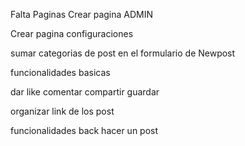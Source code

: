 Falta
Paginas
Crear pagina ADMIN




Crear pagina configuraciones

sumar categorias de post en el formulario de Newpost

funcionalidades basicas

dar
    like
    comentar
    compartir
    guardar

organizar link de los post

funcionalidades back
hacer un post


